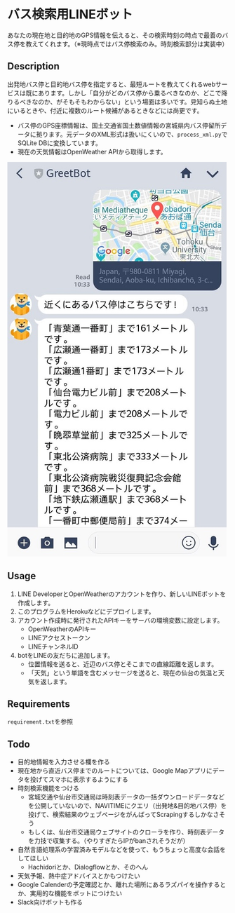 バス検索用LINEボット
====

あなたの現在地と目的地のGPS情報を伝えると、その検索時刻の時点で最善のバス停を教えてくれます。（※現時点ではバス停検索のみ。時刻検索部分は実装中）

## Description

出発地バス停と目的地バス停を指定すると、最短ルートを教えてくれるwebサービスは既にあります。しかし「自分がどのバス停から乗るべきなのか、どこで降りるべきなのか、がそもそもわからない」という場面は多いです。見知らぬ土地にいるときや、付近に複数のルート候補があるときなどには尚更です。

- バス停のGPS座標情報は、国土交通省国土数値情報の宮城県内バス停留所データに拠ります。元データのXML形式は扱いにくいので、`process_xml.py`でSQLite DBに変換しています。
- 現在の天気情報はOpenWeather APIから取得します。

![スクリーンショット](screenshot.jpg)

## Usage

1. LINE DeveloperとOpenWeatherのアカウントを作り、新しいLINEボットを作成します。
1. このプログラムをHerokuなどにデプロイします。
1. アカウント作成時に発行されたAPIキーをサーバの環境変数に設定します。
    - OpenWeatherのAPIキー
    - LINEアクセストークン
    - LINEチャンネルID
1. botをLINEの友だちに追加します。
    - 位置情報を送ると、近辺のバス停とそこまでの直線距離を返します。
    - 「天気」という単語を含むメッセージを送ると、現在の仙台の気温と天気を返します。


## Requirements

`requirement.txt`を参照

## Todo 

- 目的地情報を入力させる欄を作る
- 現在地から直近バス停までのルートについては、Google Mapアプリにデータを投げてスマホに表示するようにする
- 時刻検索機能をつける
    - 宮城交通や仙台市交通局は時刻表データの一括ダウンロードデータなどを公開していないので、NAVITIMEにクエリ（出発地&目的地バス停）を投げて、検索結果のウェブページをがんばってScrapingするしかなさそう
    - もしくは、仙台市交通局ウェブサイトのクローラを作り、時刻表データを力技で収集する。（やりすぎたらIPがbanされそうだが）
- 自然言語処理系の学習済みモデルなどを使って、もうちょっと高度な会話をしてほしい
    - Hachidoriとか、Dialogflowとか、そのへん
- 天気予報、熱中症アドバイスとかもつけたい
- Google Calenderの予定確認とか、離れた場所にあるラズパイを操作するとか、実用的な機能をボットにつけたい
- Slack向けボットも作る
